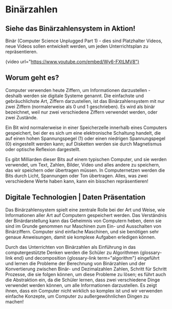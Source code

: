 # Binärzahlen

## Siehe das Binärzahlensystem in Aktion!

Binär (Computer Science Unplugged Part 1) - dies sind Platzhalter Videos, neue Videos sollen entwickelt werden, um jeden Unterrichtsplan zu repräsentieren.

{video url="https://www.youtube.com/embed/Wy6-FXtLMV8"}

## Worum geht es?

Computer verwenden heute Ziffern, um Informationen darzustellen - deshalb werden sie digitale Systeme genannt.
Die einfachste und gebräuchlichste Art, Ziffern darzustellen, ist das Binärzahlensystem mit nur zwei Ziffern (normalerweise als 0 und 1 geschrieben).
Es wird als binär bezeichnet, weil nur zwei verschiedene Ziffern verwendet werden, oder zwei Zustände.

Ein Bit wird normalerweise in einer Speicherzelle innerhalb eines Computers gespeichert, bei der es sich um eine elektronische Schaltung handelt, die auf einen hohen Spannungspegel (1) oder einen niedrigen Spannungspegel (0) eingestellt werden kann; auf Disketten werden sie durch Magnetismus oder optische Reflexion dargestellt.

Es gibt Milliarden dieser Bits auf einem typischen Computer, und sie werden verwendet, um Text, Zahlen, Bilder, Video und alles andere zu speichern, das wir speichern oder übertragen müssen. In Computernetzen werden die Bits durch Licht, Spannungen oder Ton übertragen.
Alles, was zwei verschiedene Werte haben kann, kann ein bisschen repräsentieren!

## Digitale Technologien | Daten Präsentation

Das Binärzahlensystem spielt eine zentrale Rolle bei der Art und Weise, wie Informationen aller Art auf Computern gespeichert werden.
Das Verständnis der Binärdarstellung kann das Geheimnis von Computern heben, denn sie sind im Grunde genommen nur Maschinen zum Ein- und Ausschalten von Binärziffern.
Computer sind einfache Maschinen, und sie benötigen sehr genaue Anweisungen, damit sie komplexe Aufgaben erledigen können.

Durch das Unterrichten von Binärzahlen als Einführung in das computergestützte Denken werden die Schüler zu Algorithmen {glossary-link end} und decomposition {glossary-link term="algorithm"} eingeführt und lernen die Probleme der Berechnung von Binärzahlen und der Konvertierung zwischen Binär- und Dezimalzahlen Zahlen, Schritt für Schritt Prozesse, die sie folgen können, um diese Probleme zu lösen; es führt auch die Abstraktion ein, da die Schüler lernen, dass zwei verschiedene Dinge verwendet werden können, um alle Informationen darzustellen.
Es zeigt ihnen, dass ein Computer nicht wirklich so komplex ist und wir verwenden einfache Konzepte, um Computer zu außergewöhnlichen Dingen zu machen!
